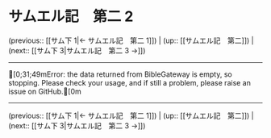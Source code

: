 # サムエル記　第二 2

(previous:: [[サム下 1|← サムエル記　第二 1]]) | (up:: [[サムエル記　第二]]) | (next:: [[サム下 3|サムエル記　第二 3 →]])

***
[0;31;49mError: the data returned from BibleGateway is empty, so stopping. Please check your usage, and if still a problem, please raise an issue on GitHub.[0m

***

(previous:: [[サム下 1|← サムエル記　第二 1]]) | (up:: [[サムエル記　第二]]) | (next:: [[サム下 3|サムエル記　第二 3 →]])
